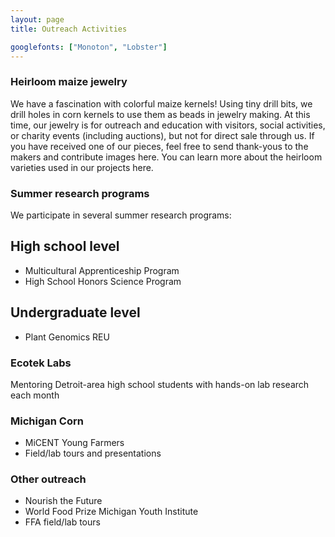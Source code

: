 ```yaml
---
layout: page
title: Outreach Activities

googlefonts: ["Monoton", "Lobster"]
---
```



### Heirloom maize jewelry

We have a fascination with colorful maize kernels! Using tiny drill bits, we drill holes in corn kernels to use them as beads in jewelry making. At this time, our jewelry is for outreach and education with visitors, social activities, or charity events (including auctions), but not for direct sale through us. If you have received one of our pieces, feel free to send thank-yous to the makers and contribute images here. You can learn more about the heirloom varieties used in our projects here.


### Summer research programs

We participate in several summer research programs:

## High school level

* Multicultural Apprenticeship Program
* High School Honors Science Program

## Undergraduate level

* Plant Genomics REU

### Ecotek Labs

Mentoring Detroit-area high school students with hands-on lab research each month


### Michigan Corn

* MiCENT Young Farmers
* Field/lab tours and presentations

### Other outreach

* Nourish the Future
* World Food Prize Michigan Youth Institute
* FFA field/lab tours